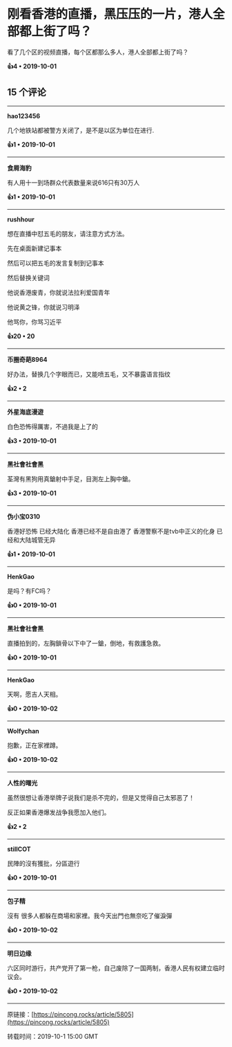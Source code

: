 # 刚看香港的直播，黑压压的一片，港人全部都上街了吗？ 

看了几个区的视频直播，每个区都那么多人，港人全部都上街了吗？

**👍4 • 2019-10-01**

## 15 个评论

---
**hao123456**

几个地铁站都被警方关闭了，是不是以区为单位在进行. 

**👍1 • 2019-10-01**

---
**食屑海豹**

有人用十一到场群众代表数量来说616只有30万人 

**👍1 • 2019-10-01**

---
**rushhour**

想在直播中怼五毛的朋友，请注意方式方法。

先在桌面新建记事本

然后可以把五毛的发言复制到记事本

然后替换关键词

他说香港废青，你就说法拉利爱国青年

他说黄之锋，你就说习明泽

他骂你，你骂习近平 

**👍20 • 20**

---
**币圈奇葩8964**

好办法，替换几个字眼而已，又能喷五毛，又不暴露语言指纹 

**👍2 • 2**

---
**外星海底漫遊**

白色恐怖得厲害，不過我是上了的 

**👍3 • 2019-10-01**

---
**黑社會社會黑**

荃灣有黑狗用真鎗射中手足，目測左上胸中鎗。 

**👍3 • 2019-10-01**

---
**伪小宝0310**

香港好恐怖 已经大陆化 香港已经不是自由港了 香港警察不是tvb中正义的化身 已经和大陆城管无异 

**👍1 • 2019-10-01**

---
**HenkGao**

是吗？有FC吗？ 

**👍0 • 2019-10-01**

---
**黑社會社會黑**

直播拍到的，左胸鎖骨以下中了一鎗，倒地，有救護急救。 

**👍0 • 2019-10-01**

---
**HenkGao**

天啊，愿吉人天相。 

**👍0 • 2019-10-02**

---
**Wolfychan**

抱歉，正在家裡蹲。 

**👍0 • 2019-10-02**

---
**人性的曙光**

虽然很想让香港举牌子说我们是杀不完的，但是又觉得自己太邪恶了！

反正如果香港爆发战争我愿加入他们。 

**👍2 • 2**

---
**stillCOT**

民陣的沒有獲批，分區遊行 

**👍0 • 2019-10-01**

---
**包子精**

沒有 很多人都躲在商場和家裡。我今天出門也無奈吃了催淚彈 

**👍0 • 2019-10-02**

---
**明日边缘**

六区同时游行，共产党开了第一枪，自己废除了一国两制，香港人民有权建立临时议会。 

**👍0 • 2019-10-02**

---
原链接：[https://pincong.rocks/article/5805](https://pincong.rocks/article/5805)

转载时间：2019-10-1 15:00 GMT